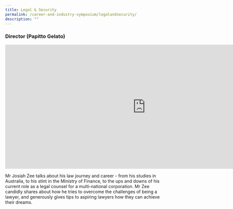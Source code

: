 ```yaml
---
title: Legal & Security
permalink: /career-and-industry-symposium/legalandsecurity/
description: ""
---
```

### **Director** (Papitto Gelato)

<iframe allowfullscreen="" allow="accelerometer; autoplay; clipboard-write; encrypted-media; gyroscope; picture-in-picture; web-share" frameborder="0" title="Invitus Law Corporation  Mr Joisah Zee  Edited" src="https://www.youtube.com/embed/Aw40e5GwZcM" height="399" width="900"></iframe>

Mr Josiah Zee talks about his law journey and career - from his studies in Australia, to his stint in the Ministry of Finance, to the ups and downs of his current role as a legal counsel for a multi-national corporation. Mr Zee candidly shares about how he tries to overcome the challenges of being a lawyer, and generously gives tips to aspiring lawyers how they can achieve their dreams.